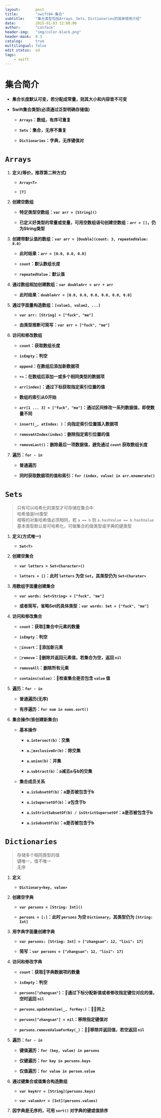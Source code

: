 ```yaml
---
layout:       post
title:        "swift04-集合"
subtitle:     "集合类型包括Arrays、Sets、Dictionaries的简单使用介绍"
date:         2015-01-03 12:00:00
author:       "catface"
header-img:   "img/color-black.png"
header-mask:  0.3
catalog:      true
multilingual: false
edit status:  ed
tags:
    - swift
---
```


# 集合简介

- **集合长度默认可变，若分配成常量，则其大小和内容皆不可变**

- **Swift集合类型(必须通过泛型明确存储值)**
	
	- **`Arrays`：数组，有序可重复**

	- **`Sets`：集合，无序不重复**
	
	- **`Dictionaries`：字典，无序键值对**


# `Arrays`


1. **定义(等价，推荐第二种方式)**

	- **`Array<T>`**

	- **`[T]`**
 
2. **创建空数组**

	- **特定类型空数组：`var arr = [String]()`**

	- **已定义好类型的常量或变量，可用空数组语句创建空数组：`arr = []`，仍为String类型**

3. **创建带默认值的数组：`var arr = [Double](count: 3, repeatedValue: 0.0)`**

	- **此时结果：`arr = [0.0, 0.0, 0.0]`**

	- **`count`：默认数组长度**

	- **`repeatedValue`：默认值**

4. **通过数组相加创建数组：`var doubleArr = arr + arr`**

	- **此时结果：`doubleArr = [0.0, 0.0, 0.0, 0.0, 0.0, 0.0]`**

5. **通过字面量构造数组：`[value1, value2, ...]`**

	- **`var arr: [String] = ["fuck", "me"]`**
	
	- **由类型推断可简写：`var arr = ["fuck", "me"]`**

6. **访问和修改数组**

	- **`count`：获取数组长度**
	
	- **`isEmpty`：判空**
	
	- **`append`：在数组后添加新数据项**
	
	- **`+=`：在数组后添加一或多个相同类型的数据项**
	
	- **`arr[index]`：通过下标获取指定索引位置的值**
	
	- **数组的索引从0开始**
	
	- **`arr[1 ... 3] = ["fuck", "me"]`：通过区间修改一系列数据值，即使数量不同**

	- **`insert(_, atIndex: )`：向指定索引位置插入数据项**
	
	- **`removeAtIndex(index)`：删除指定索引位置的值**
	
	- **`removeLast()`：删除最后一项数据值，避免通过 `count` 获取数组长度**

7. **遍历：`for - in`**

	- **普通遍历**

	- **同时获取数据项的值和索引：`for (index, value) in arr.enumerate()`**

# `Sets`

>只有可以哈希化的类型才可存储在集合中
><br>哈希值是Int类型
><br>相等的对象哈希值必须相同，若 `a == b` 则 `a.hashValue == b.hashValue`
><br>基本类型默认皆可哈希化，可做集合的值类型或字典的键类型

1. **定义(方式唯一)**

	- **`Set<T>`**

2. **创建空集合**

	- **`var letters = Set<Character>()`**
	
	- **`letters = []`：此时 `letters` 为空 `Set`，其类型仍为 `Set<Charater>`**

3. **用数组字面量创建集合**

	- **`var words: Set<String> = ["fuck", "me"]`**

	- **或者简写，省略Set的具体类型：`var words: Set = ["fuck", "me"]`**

4. **访问和修改集合**

	- **`count`：获取集合中元素的数量**
	
	- **`isEmpty`：判空**
	
	- **`insert`：添加新元素**
	
	- **`remove`：删除并返回元素值，若集合为空，返回 `nil`**
	
	- **`removeAll`：删除所有元素**
	
	- **`contains(value)`：检查集合是否包含 `value` 值**

5. **遍历：`for - in`**

	- **普通遍历(无序)**

	- **有序遍历：`for num in nums.sort()`**

6. **集合操作(皆创建新集合)**

	- **基本操作**

		- **`a.intersect(b)`：交集**

		- **`a.exclusiveOr(b)`：除交集**

		- **`a.union(b)`：并集**

		- **`a.subtract(b)`：a减去a与b的交集**

	- **集合成员关系**
	
		- **`a.isSubsetOf(b)`：a是否被包含于b**

		- **`a.isSupersetOf(b)`：a包含于b**
	
		- **`a.isStrictSubsetOf(b) / isStrictSupersetOf`：a是否被包含于b**

		- **`a.isSubsetOf(b)`：a是否被包含于b**

# `Dictionaries`

>存储多个相同类型的值
><br>键唯一，值不唯一
><br>无序

1. **定义**

	- **`Dictionary<key, value>`**

2. **创建空字典**

	- **`var persons = [String: Int]()`**
	
	- **`persons = [:]`：此时 `persons` 为空 `Dictionary`，其类型仍为 `[String: Int]`**

3. **用字典字面量创建字典**

	- **`var persons: [String: Int] = ["zhangsan": 12, "lisi": 17]`**

	- **简写：`var persons = ["zhangsan": 12, "lisi": 17]`**

4. **访问和修改字典**

	- **`count`：获取字典数据项的数量**
	
	- **`isEmpty`：判空**
	
	- **`persons["zhangsan"]`：通过下标分配新值或者修改指定键位对应的值，空时返回 `nil`**
	
	- **`persons.updateValue(_, forKey:)`：同上**
	
	- **`persons["zhangsan"] = nil`：移除指定键值对**
	
	- **`persons.removeValueForKey(_)`：移除并返回值，若空返回 `nil`**

5. **遍历：`for - in`**

	- **键值遍历：`for (key, value) in persons`**

	- **仅键遍历：`for key in persons.keys`**
	
	- **仅值遍历：`for value in person.value`**

6. **通过键集合或值集合构造数组**

	- **`var keyArr = [String](persons.keys)`**
	
	- **`var valueArr = [Int](persons.values)`**

7. **因字典是无序的，可用 `sort()` 对字典的键或值排序**